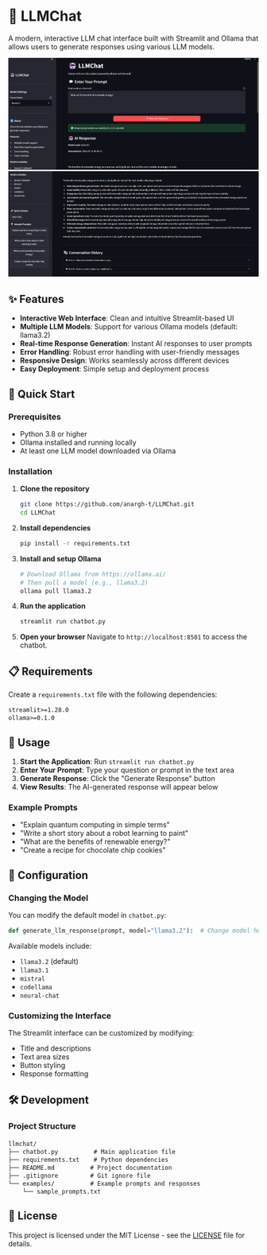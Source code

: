 # 🤖 LLMChat

A modern, interactive LLM chat interface built with Streamlit and Ollama that allows users to generate responses using various LLM models.

![LLMChat Interface](examples\image1.png)
![LLMChat Response](examples\image2.png)

## ✨ Features

- **Interactive Web Interface**: Clean and intuitive Streamlit-based UI
- **Multiple LLM Models**: Support for various Ollama models (default: llama3.2)
- **Real-time Response Generation**: Instant AI responses to user prompts
- **Error Handling**: Robust error handling with user-friendly messages
- **Responsive Design**: Works seamlessly across different devices
- **Easy Deployment**: Simple setup and deployment process

## 🚀 Quick Start

### Prerequisites

- Python 3.8 or higher
- Ollama installed and running locally
- At least one LLM model downloaded via Ollama

### Installation

1. **Clone the repository**
   ```bash
   git clone https://github.com/anargh-t/LLMChat.git
   cd LLMChat
   ```

2. **Install dependencies**
   ```bash
   pip install -r requirements.txt
   ```

3. **Install and setup Ollama**
   ```bash
   # Download Ollama from https://ollama.ai/
   # Then pull a model (e.g., llama3.2)
   ollama pull llama3.2
   ```

4. **Run the application**
   ```bash
   streamlit run chatbot.py
   ```

5. **Open your browser**
   Navigate to `http://localhost:8501` to access the chatbot.

## 📋 Requirements

Create a `requirements.txt` file with the following dependencies:

```
streamlit>=1.28.0
ollama>=0.1.0
```

## 🎯 Usage

1. **Start the Application**: Run `streamlit run chatbot.py`
2. **Enter Your Prompt**: Type your question or prompt in the text area
3. **Generate Response**: Click the "Generate Response" button
4. **View Results**: The AI-generated response will appear below

### Example Prompts

- "Explain quantum computing in simple terms"
- "Write a short story about a robot learning to paint"
- "What are the benefits of renewable energy?"
- "Create a recipe for chocolate chip cookies"

## 🔧 Configuration

### Changing the Model

You can modify the default model in `chatbot.py`:

```python
def generate_llm_response(prompt, model="llama3.2"):  # Change model here
```

Available models include:
- `llama3.2` (default)
- `llama3.1`
- `mistral`
- `codellama`
- `neural-chat`

### Customizing the Interface

The Streamlit interface can be customized by modifying:
- Title and descriptions
- Text area sizes
- Button styling
- Response formatting

## 🛠️ Development

### Project Structure

```
llmchat/
├── chatbot.py          # Main application file
├── requirements.txt    # Python dependencies
├── README.md          # Project documentation
├── .gitignore         # Git ignore file
└── examples/          # Example prompts and responses
    └── sample_prompts.txt
```

## 📝 License

This project is licensed under the MIT License - see the [LICENSE](LICENSE) file for details. 